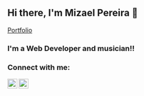 ## Hi there, I'm Mizael Pereira  👋
[Portfolio][website]

### I'm a Web Developer and musician!!

### Connect with me:

[<img align="left" alt="Linkedin | LinkedIn" width="22px" src="https://cdn.jsdelivr.net/npm/simple-icons@v3/icons/linkedin.svg"/>][linkedin]
[<img align="left" alt="Instagram | Instagram" width="22px" src="https://cdn.jsdelivr.net/npm/simple-icons@v3/icons/instagram.svg"/>][instagram]
<br />
<br />
<br />

[website]: https://mizaelp.github.io/portfolio/
[instagram]: https://www.instagram.com/w4_mizael/
[linkedin]: https://www.linkedin.com/in/mizael-pereira/